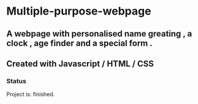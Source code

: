 # Multiple-purpose-webpage

## A webpage with personalised name greating , a clock , age finder and a special form .

## Created with Javascript / HTML / CSS

### Status

Project is: finished.

